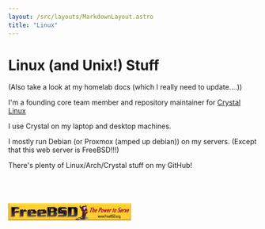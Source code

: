 ```yaml
---
layout: /src/layouts/MarkdownLayout.astro
title: "Linux"
---
```

# Linux (and Unix!) Stuff

(Also take a look at my homelab docs (which I really need to update....))

I'm a founding core team member and repository maintainer for [Crystal Linux](https://getcryst.al)

I use Crystal on my laptop and desktop machines.

I mostly run Debian (or Proxmox (amped up debian)) on my servers. (Except that this web server is FreeBSD!!!)

There's plenty of Linux/Arch/Crystal stuff on my GitHub!
<br/><br/><br/><br/><br/>
<a target="_blank" href="https://www.freebsd.org/"><img src="/public/images/fbsd-banner1.gif" alt="FreeBSD Banner" height="35" /></a>